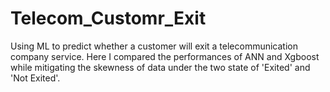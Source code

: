 # Telecom_Customr_Exit
Using ML to predict whether a customer will exit a telecommunication company service. Here I compared the performances of ANN and Xgboost while mitigating the skewness of data under the two state of 'Exited' and 'Not Exited'.
